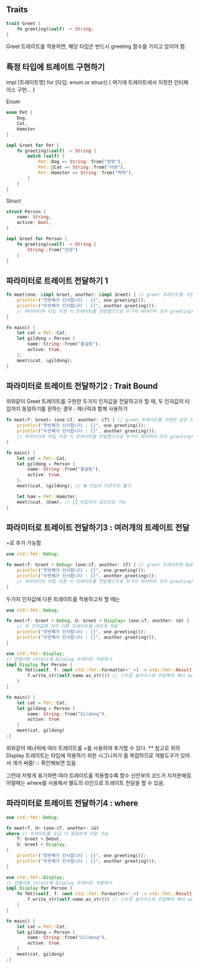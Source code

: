 ## Traits
```rust
trait Greet {
	fn greeting(&self) -> String;
}
```
Greet 트레이트를 적용하면, 해당 타입은 반드시 greeting 함수를 가지고 있어야 함.

## 특정 타입에 트레이트 구현하기
impl [트레이트명] for [타입: enum or struct] {
	여기에 트레이트에서 지정한 인터페이스 구현...
}

Enum
```rust
enum Pet {
	Dog,
	Cat,
	Hamster
}

impl Greet for Pet {
	fn greeting(&self) -> String {
		match (self) {
			Pet::Dog => String::from("멍멍"),
			Pet::Cat => String::from("야옹"),
			Pet::Hamster => String::from("찍찍"),
		}
	}
}
```

Struct
```rust
struct Person {
	name: String,
	active: bool,
}

impl Greet for Person {
	fn greeting(&self) -> String {
		String::from("안녕")
	}
}
```


## 파라미터로 트레이트 전달하기 1
```rust
fn meet(one: &impl Greet, another: &impl Greet) { // greet 트레이트를 구현한 어떤 타입이든!
	println!("첫번째가 인사합니다 : {}", one.greeting());
	println!("두번째가 인사합니다 : {}", another.greeting());
	// 파라미터의 타입 지정 시 트레이트를 전달했으므로 두가지 파라미터 모두 greeting이라는 메소드를 가지고 있는것을 알 수 있음.
}

fn main() {
	let cat = Pet::Cat;
	let gildong = Person {
		name: String::from("홍길동"),
		active: true,
	};
	meet(&cat, &gildong);
}
```


## 파라미터로 트레이트 전달하기2 : Trait Bound
위와같이 Greet 트레이트를 구현한 두가지 인자값을 전달하고자 할 때, 두 인자값의 타입까지 동일하기를 원하는 경우 : 제너릭과 함께 사용하기

```rust
fn meet<T: Greet> (one:&T, another: &T) { // greet 트레이트를 구현한 같은 타입을 가지는 one과 another
	println!("첫번째가 인사합니다 : {}", one.greeting());
	println!("두번째가 인사합니다 : {}", another.greeting());
	// 파라미터의 타입 지정 시 트레이트를 전달했으므로 두가지 파라미터 모두 greeting이라는 메소드를 가지고 있는것을 알 수 있음.
}

fn main() {
	let cat = Pet::Cat;
	let gildong = Person {
		name: String::from("홍길동"),
		active: true,
	};
	meet(&cat, &gildong); // ❌ 타입이 다르므로 불가

	let ham = Pet::Hamster;
	meet(&cat, &ham); // ⭕️ 타입까지 같으므로 가능
}
```


## 파라미터로 트레이트 전달하기3 : 여러개의 트레이트 전달
+로 추가 가능함

```rust
use std::fmt::Debug;

fn meet<T: Greet + Debug> (one:&T, another: &T) { // greet 트레이트와 Debug트레이트를 모두 구현한 같은 타입을 가지는 one과 another
	println!("첫번째가 인사합니다 : {}", one.greeting());
	println!("두번째가 인사합니다 : {}", another.greeting());
	// 파라미터의 타입 지정 시 트레이트를 전달했으므로 두가지 파라미터 모두 greeting이라는 메소드를 가지고 있는것을 알 수 있음.
}
```

두가지 인자값에 다른 트레이트를 적용하고자 할 때는
```rust
use std::fmt::Debug;

fn meet<T: Greet + Debug, U: Greet + Display> (one:&T, another: &U) { 
	// 두 인자값에 각각 다른 트레이트를 여러개 적용
	println!("첫번째가 인사합니다 : {}", one.greeting());
	println!("두번째가 인사합니다 : {}", another.greeting());
}

use std::fmt::Display;
// 만들어둔 struct에 Display 트레이트 적용하기
impl Display for Person {
	fn fmt(&self, f: &mut std::fmt::Formatter<'_>) -> std::fmt::Result {
		f.write_str(self.name.as_str()) // 스트링 슬라이스로 전달해야 해서 as_str() 메소드 사용
	}
}

fn main() {
	let cat = Pet::Cat;
	let gildong = Person {
		name: String::from("Gildong"),
		active: true
	}
	meet(cat, gildong)
;}
```
위와같이 제너릭에 여러 트레이트를 +를 사용하여 추가할 수 있다.
** 참고로 위의 Display 트레이트는 타입에 적용하기 위한 시그니처가 좀 복잡하므로 개발도구가 있어서 걔가 써줌! 💡 확인해보면 있음


그런데 저렇게 표기하면 여러 트레이트를 적용할수록 함수 선언부의 코드가 지저분해짐.
이럴때는 where를 사용해서 별도의 라인으로 트레이트 전달을 할 수 있음.


## 파라미터로 트레이트 전달하기4 : where

```rust
use std::fmt::Debug;

fn meet<T, U> (one:&T, another: &U) 
where // 트레이트를 조금 더 깔끔하게 전달 가능
	T: Greet + Debut,
	U: Greet + Display,
{ 
	println!("첫번째가 인사합니다 : {}", one.greeting());
	println!("두번째가 인사합니다 : {}", another.greeting());
}

use std::fmt::Display;
// 만들어둔 struct에 Display 트레이트 적용하기
impl Display for Person {
	fn fmt(&self, f: &mut std::fmt::Formatter<'_>) -> std::fmt::Result {
		f.write_str(self.name.as_str()) // 스트링 슬라이스로 전달해야 해서 as_str() 메소드 사용
	}
}

fn main() {
	let cat = Pet::Cat;
	let gildong = Person {
		name: String::from("Gildong"),
		active: true
	}
	meet(cat, gildong)
;}
```